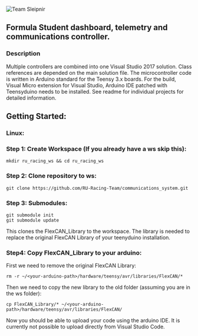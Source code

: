 ![Team Sleipnir](http://teamsleipnir.is/wp-content/uploads/2018/02/Logo_svartir-stafir_2017-1.png "Team Sleipnir")

## Formula Student dashboard, telemetry and communications controller.

### Description

Multiple controllers are combined into one Visual Studio 2017 solution. Class references are depended on the main solution file. The microcontroller code is written in Arduino standard for the Teensy 3.x boards. For the build, Visual Micro extension for Visual Studio, Arduino IDE patched with Teensyduino needs to be installed. See readme for individual projects for detailed information.

## Getting Started:
### Linux:
### Step 1: Create Workspace (If you already have a ws skip this):
```
mkdir ru_racing_ws && cd ru_racing_ws
```
### Step 2: Clone repository to ws:
```
git clone https://github.com/RU-Racing-Team/communications_system.git
```
### Step 3: Submodules:
```
git submodule init
git submodule update
```

This clones the FlexCAN_Library to the workspace. The library is needed to replace the original FlexCAN Library of your teenyduino installation.
### Step4: Copy FlexCAN_Library to your arduino:
First we need to remove the original FlexCAN Library:
```
rm -r ~/<your-arduino-path>/hardware/teensy/avr/libraries/FlexCAN/*
```

Then we need to copy the new library to the old folder (assuming you are in the ws folder):
```
cp FlexCAN_Library/* ~/<your-arduino-path>/hardware/teensy/avr/libraries/FlexCAN/
```

Now you should be able to upload your code using the arduino IDE. It is currently not possible to upload directly from Visual Studio Code.
